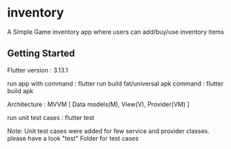 # inventory

A Simple Game inventory app where users can add/buy/use inventory items

## Getting Started

Flutter version : 3.13.1

run app with command   : flutter run
build fat/universal apk command : flutter build apk

Architecture : MVVM [ Data models(M), View(V), Provider(VM) ]

run unit test cases : flutter test

Note: Unit test cases were added for few service and provider classes. please have a look "test"
      Folder for test cases


